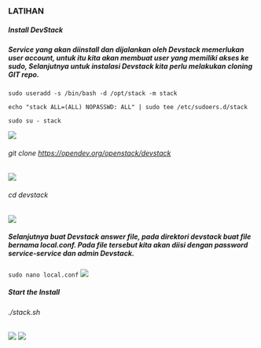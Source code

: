 ### LATIHAN
##### Install DevStack
##### Service yang akan diinstall dan dijalankan oleh Devstack memerlukan user account, untuk itu kita akan membuat user yang memiliki akses ke sudo, Selanjutnya untuk instalasi Devstack kita perlu melakukan cloning GIT repo.
```sudo useradd -s /bin/bash -d /opt/stack -m stack ```

```echo "stack ALL=(ALL) NOPASSWD: ALL" | sudo tee /etc/sudoers.d/stack```

```sudo su - stack```

![](https://github.com/Tyassasmita/tekn-cloud-computing/blob/master/minggu-04/1.jpg)
###### git clone https://opendev.org/openstack/devstack
![](https://github.com/Tyassasmita/tekn-cloud-computing/blob/master/minggu-04/2.jpg)
######  cd devstack
![](https://github.com/Tyassasmita/tekn-cloud-computing/blob/master/minggu-04/3.jpg)
##### Selanjutnya buat Devstack answer file, pada direktori devstack buat file bernama local.conf. Pada file tersebut kita akan diisi dengan password service-service dan admin Devstack.
``` sudo nano local.conf ```
![](https://github.com/Tyassasmita/tekn-cloud-computing/blob/master/minggu-04/Screenshot_6.png)
##### Start the Install
###### ./stack.sh
![](https://github.com/Tyassasmita/tekn-cloud-computing/blob/master/minggu-04/4.jpg)
![](https://github.com/Tyassasmita/tekn-cloud-computing/blob/master/minggu-04/5.jpg)